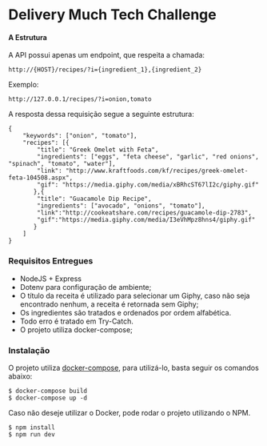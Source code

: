 # Delivery Much Tech Challenge

#### A Estrutura

A API possui apenas um endpoint, que respeita a chamada:

`http://{HOST}/recipes/?i={ingredient_1},{ingredient_2}`

Exemplo:

`http://127.0.0.1/recipes/?i=onion,tomato`


A resposta dessa requisição segue a seguinte estrutura:

```
{
	"keywords": ["onion", "tomato"],
	"recipes": [{
		"title": "Greek Omelet with Feta",
		"ingredients": ["eggs", "feta cheese", "garlic", "red onions", "spinach", "tomato", "water"],
		"link": "http://www.kraftfoods.com/kf/recipes/greek-omelet-feta-104508.aspx",
		"gif": "https://media.giphy.com/media/xBRhcST67lI2c/giphy.gif"
	   },{
		"title": "Guacamole Dip Recipe",
		"ingredients": ["avocado", "onions", "tomato"],
		"link":"http://cookeatshare.com/recipes/guacamole-dip-2783",
		"gif":"https://media.giphy.com/media/I3eVhMpz8hns4/giphy.gif"
	   }
	]
}
```

### Requisitos Entregues

- NodeJS + Express
- Dotenv para configuração de ambiente;
- O título da receita é utilizado para selecionar um Giphy, caso não seja encontrado nenhum, a receita é retornada sem Giphy;
- Os ingredientes são tratados e ordenados por ordem alfabética.
- Todo erro é tratado em Try-Catch.
- O projeto utiliza docker-compose;

### Instalação

O projeto utiliza [docker-compose](https://docs.docker.com/compose/install/), para utilizá-lo, basta seguir os comandos abaixo:
```
$ docker-compose build
$ docker-compose up -d
```

Caso não deseje utilizar o Docker, pode rodar o projeto utilizando o NPM.
```
$ npm install
$ npm run dev
```
